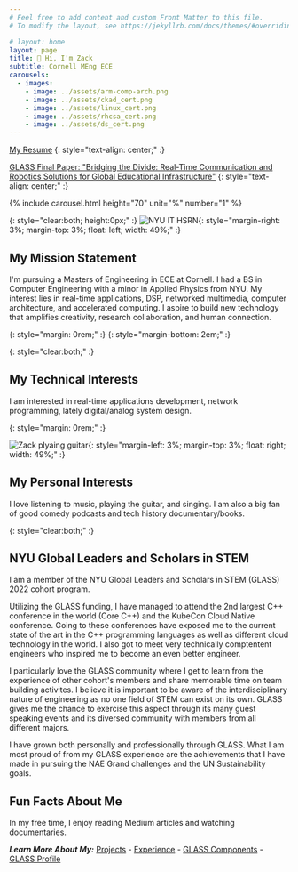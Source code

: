 ```yaml
---
# Feel free to add content and custom Front Matter to this file.
# To modify the layout, see https://jekyllrb.com/docs/themes/#overriding-theme-defaults

# layout: home
layout: page
title: 👋 Hi, I'm Zack
subtitle: Cornell MEng ECE
carousels:
  - images:
    - image: ../assets/arm-comp-arch.png
    - image: ../assets/ckad_cert.png
    - image: ../assets/linux_cert.png
    - image: ../assets/rhcsa_cert.png
    - image: ../assets/ds_cert.png
---
```


[My Resume](https://drive.google.com/file/d/1QxKfSGZ71jcgOL-huz6_1L1q_HbEOQn3/view?usp=sharing)
{: style="text-align: center;" :}


[GLASS Final Paper: "Bridging the Divide: Real-Time Communication and
Robotics Solutions for Global Educational Infrastructure"](https://www.overleaf.com/read/swjqtqbggkyz#786140)
{: style="text-align: center;" :}

{% include carousel.html height="70" unit="%" number="1" %}

{: style="clear:both; height:0px;" :}
![NYU IT HSRN](../assets/vinuni.jpg){: style="margin-right: 3%; margin-top: 3%; float: left; width: 49%;" :}
## My Mission Statement
I'm pursuing a Masters of Engineering in ECE at Cornell. I had a BS in Computer Engineering with a minor in Applied Physics from NYU. My interest lies in real-time applications, DSP, networked multimedia, computer architecture, and accelerated computing. I aspire to build new technology that amplifies creativity, research collaboration, and human connection.


{: style="margin: 0rem;" :}
{: style="margin-bottom: 2em;" :}

{: style="clear:both;" :}

## My Technical Interests
I am interested in real-time applications development, network programming, lately digital/analog system design.

{: style="margin: 0rem;" :}

![Zack plyaing guitar](../assets/photo1.jpeg){: style="margin-left: 3%; margin-top: 3%; float: right; width: 49%;" :}
## My Personal Interests

I love listening to music, playing the guitar, and singing. I am also a big fan of good comedy podcasts and tech history documentary/books.


{: style="clear:both;" :}

## NYU Global Leaders and Scholars in STEM

I am a member of the NYU Global Leaders and Scholars in STEM (GLASS) 2022 cohort program.

Utilizing the GLASS funding, I have managed to attend the 2nd largest C++ conference in the world (Core C++) and the KubeCon Cloud Native conference. Going to these conferences have exposed me to the current state of the art in the C++ programming languages as well as different cloud technology in the world. I also got to meet very technically comptentent engineers who inspired me to become an even better engineer.

I particularly love the GLASS community where I get to learn from the experience of other cohort's members and share memorable time on team building activites. I believe it is important to be aware of the interdisciplinary nature of engineering as no one field of STEM can exist on its own. GLASS gives me the chance to exercise this aspect through its many guest speaking events and its diversed community with members from all different majors.

I have grown both personally and professionally through GLASS. What I am most proud of from my GLASS experience  are the achievements that I have made in pursuing the NAE Grand challenges and the UN Sustainability goals.

## Fun Facts About Me

In my free time, I enjoy reading Medium articles and watching documentaries.

**_Learn More About My:_**
[Projects](https://zack781.github.io/myprojects) - [Experience](https://zack781.github.io/myexperience) - [GLASS Components](https://zack781.github.io/glasscomponents) - [GLASS Profile](https://engineering.nyu.edu/student/nguyen)

